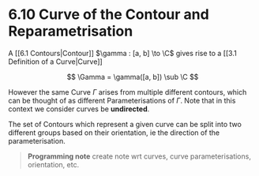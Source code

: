 # 6.10 Curve of the Contour and Reparametrisation

A [[6.1 Contours|Contour]] $\gamma : [a, b] \to \C$ gives rise to a [[3.1 Definition of a Curve|Curve]]

$$ \Gamma = \gamma([a, b]) \sub \C $$

However the same Curve $\Gamma$ arises from multiple different contours, which can be thought of as different Parameterisations of $\Gamma$. Note that in this context we consider curves be **undirected**.

The set of Contours which represent a given curve can be split into two different groups based on their orientation, ie the direction of the parameterisation. 

> **Programming note** create note wrt curves, curve parameterisations, orientation, etc.